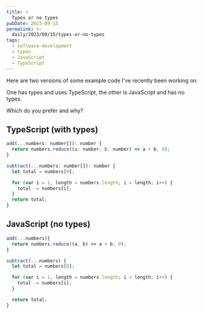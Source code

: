 ```yaml
---
title: >
  Types or no types
pubDate: 2023-09-15
permalink: >-
  daily/2023/09/15/types-or-no-types
tags:
  - software-development
  - types
  - JavaScript
  - TypeScript
---
```


Here are two versions of some example code I've recently been working on.

One has types and uses TypeScript, the other is JavaScript and has no types.

Which do you prefer and why?

## TypeScript (with types)

```js
add(...numbers: number[]): number {
  return numbers.reduce((a: number, b: number) => a + b, 0);
}

subtract(...numbers: number[]): number {
  let total = numbers[0];

  for (var i = 1, length = numbers.length; i < length; i++) {
    total -= numbers[i];
  }
  return total;
}
```

## JavaScript (no types)

```js
add(...numbers){
  return numbers.reduce((a, b) => a + b, 0);
}

subtract(...numbers) {
  let total = numbers[0];

  for (var i = 1, length = numbers.length; i < length; i++) {
    total -= numbers[i];
  }

  return total;
}
```
